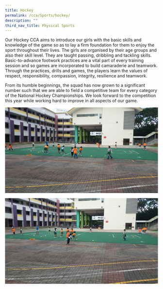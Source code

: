 ```yaml
---
title: Hockey
permalink: /cca/Sports/hockey/
description: ""
third_nav_title: Physical Sports
---
```


Our Hockey CCA aims to introduce our girls with the basic skills and knowledge of the game so as to lay a firm foundation for them to enjoy the sport throughout their lives. The girls are organised by their age groups and also their skill level. They are taught passing, dribbling and tackling skills. Basic-to-advance footwork practices are a vital part of every training session and so games are incorporated to build camaraderie and teamwork. Through the practices, drills and games, the players learn the values of respect, responsibility, compassion, integrity, resilience and teamwork.

From its humble beginnings, the squad has now grown to a significant number such that we are able to field a competitive team for every category of the National Hockey Championships. We look forward to the competition this year while working hard to improve in all aspects of our game.

![](/images/Hockey%20pic%203.jpg)

![](/images/Hockey%20pic%205.jpg)